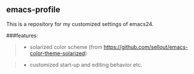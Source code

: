 ## emacs-profile
This is a repository for my customized settings of emacs24.

###features:
>* solarized color scheme (from https://github.com/sellout/emacs-color-theme-solarized)

>* customized start-up and editing behavior etc.
